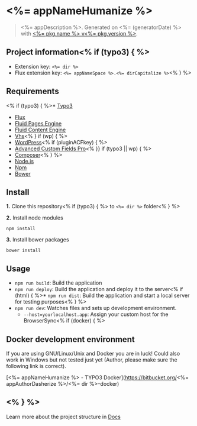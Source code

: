 # <%= appNameHumanize %>

> <%= appDescription %>. Generated on <%= (generatorDate) %> with [<%= pkg.name %> v<%= pkg.version %>](<%= (generatorRepository) %>).

## Project information<% if (typo3) { %> 
* Extension key: `<%= dir %>`
* Flux extension key: `<%= appNameSpace %>.<%= dirCapitalize %>`<% } %>

## Requirements
<% if (typo3) { %>* [Typo3](http://typo3.org)
* [Flux](http://typo3.org/extensions/repository/view/flux)
* [Fluid Pages Engine](http://typo3.org/extensions/repository/view/fluidpages)
* [Fluid Content Engine](http://typo3.org/extensions/repository/view/fluidcontent)
* [Vhs](http://typo3.org/extensions/repository/view/vhs)<% } if (wp) { %> 
* [WordPress](https://wordpress.org/)<% if (pluginACFkey) { %>
* [Advanced Custom Fields Pro](http://www.advancedcustomfields.com/pro/)<% }} if (typo3 || wp) { %>
* [Composer](https://getcomposer.org/)<% } %>
* [Node.js](http://nodejs.org/)
* [Npm](https://www.npmjs.org/)
* [Bower](http://bower.io/)

## Install

**1.** Clone this repository<% if (typo3) { %> to `<%= dir %>` folder<% } %>

**2.** Install node modules
  
    npm install

**3.** Install bower packages
  
    bower install

## Usage

* `npm run build`: Build the application
* `npm run deploy`: Build the application and deploy it to the server<% if (html) { %>* `npm run dist`: Build the application and start a local server for testing purposes<% } %>
* `npm run dev`: Watches files and sets up development environment.
    *  `--host=yourlocalhost.app`: Assign your custom host for the BrowserSync<% if (docker) { %>

## Docker development environment 

If you are using GNU/Linux/Unix and Docker you are in luck! Could also work in Windows but not tested just yet (Author, please make sure the following link is correct).

[<%= appNameHumanize %> - TYPO3 Docker](https://bitbucket.org/<%= appAuthorDasherize %>/<%= dir %>-docker)

<% } %>
---

Learn more about the project structure in [Docs](https://github.com/joonasy/generator-rebirth/tree/master/docs)
